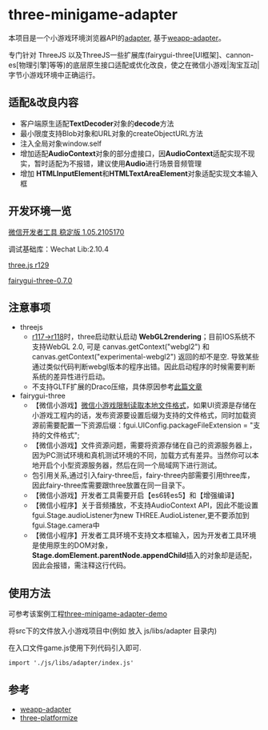 # three-minigame-adapter

本项目是一个小游戏环境浏览器API的[adapter](https://developers.weixin.qq.com/minigame/dev/guide/best-practice/adapter.html), 基于[weapp-adapter](https://github.com/finscn/weapp-adapter)。

专门针对 ThreeJS 以及ThreeJS一些扩展库(fairygui-three[UI框架]、cannon-es[物理引擎]等等)的底层原生接口适配或优化改良，使之在微信小游戏|淘宝互动|字节小游戏环境中正确运行。



## 适配&改良内容
- 客户端原生适配**TextDecoder**对象的**decode**方法
- 最小限度支持Blob对象和URL对象的createObjectURL方法
- 注入全局对象window.self
- 增加适配**AudioContext**对象的部分虚接口，因**AudioContext**适配实现不现实，暂时适配为不报错，建议使用**Audio**进行场景音频管理
- 增加 **HTMLInputElement**和**HTMLTextAreaElement**对象适配实现文本输入框

## 开发环境一览

[微信开发者工具 稳定版 1.05.2105170](https://developers.weixin.qq.com/miniprogram/dev/devtools/stable.html)

调试基础库：Wechat Lib:2.10.4

[three.js r129](https://github.com/mrdoob/three.js/releases)

[fairygui-three-0.7.0](https://www.npmjs.com/package/fairygui-three)



## 注意事项
- threejs
  - [r117->r118](https://github.com/mrdoob/three.js/wiki/Migration-Guide#r117--r118)时，three启动默认启动 **WebGL2rendering**；目前IOS系统不支持WebGL 2.0, 可是 canvas.getContext("webgl2") 和 canvas.getContext("experimental-webgl2") 返回的却不是空. 导致某些通过类似代码判断webgl版本的程序出错。因此启动程序的时候需要判断系统的差异性进行启动。
  - 不支持GLTF扩展的Draco压缩，具体原因参考[此篇文章](https://juejin.cn/post/6931954784018628621)
- fairygui-three
  - 【微信小游戏】[微信小游戏限制读取本地文件格式](https://developers.weixin.qq.com/minigame/dev/guide/framework/code-package.html)，如果UI资源是存储在小游戏工程内的话，发布资源要设置后缀为支持的文件格式，同时加载资源前需要配置一下资源后缀：fgui.UIConfig.packageFileExtension = "支持的文件格式";
  - 【微信小游戏】文件资源问题，需要将资源存储在自己的资源服务器上，因为PC测试环境和真机测试环境的不同，加载方式有差异。当然你可以本地开启个小型资源服务器，然后在同一个局域网下进行测试。
  - 包引用关系,通过引入fairy-three后，fairy-three内部需要引用three库，因此fairy-three库需要跟three放置在同一目录下。
  - 【微信小游戏】开发者工具需要开启【es6转es5】和【增强编译】
  - 【微信小程序】关于音频播放，不支持AudioContext API，因此不能设置fgui.Stage.audioListener为new THREE.AudioListener,更不要添加到fgui.Stage.camera中
  - 【微信小程序】开发者工具环境不支持文本框输入，因为开发者工具环境是使用原生的DOM对象，**Stage.domElement.parentNode.appendChild**插入的对象却是适配，因此会报错，需注释这行代码。

## 使用方法
可参考该案例工程[three-minigame-adapter-demo](https://github.com/krapnikkk/three-minigame-adapter-demo)

将src下的文件放入小游戏项目中(例如 放入 js/libs/adapter 目录内)

在入口文件game.js使用下列代码引入即可.
```
import './js/libs/adapter/index.js'
```


## 参考
- [weapp-adapter](https://github.com/finscn/weapp-adapter)
- [three-platformize](https://github.com/deepkolos/three-platformize)